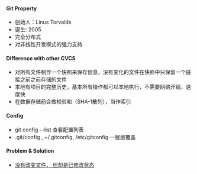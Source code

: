 #### Git Property
- 创始人：Linus Torvalds
- 诞生: 2005
- 完全分布式
- 对非线性开发模式的强力支持

#### Difference with other CVCS
- 对所有文件制作一个快照来保存信息，没有变化的文件在快照中只保留一个链接之前之前存储的文件
- 本地有项目的完整历史，基本所有操作都可以本地执行，不需要网络开销，速度快
- 在数据存储前会做校验和（SHA-1散列），当作索引

#### Config
- git config --list 查看配置列表
- .git/config , ~/.gitconfig, /etc/gitconfig 一层层覆盖


#### Problem & Solution
- [没有改变文件， 但却是已修改状态](https://dzone.com/articles/git-showing-file-modified-even)